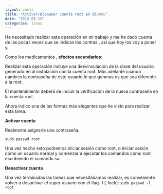 ```yaml
---
layout: posts
title: "Activar/Bloquear cuenta root en Ubuntu"
date: "2012-03-12"
categories: linux
---
```


He necesitado realizar esta operación en mi trabajo y me he dado cuenta de las pocas veces que se indican los contras , así que hoy los voy a poner y.

Como los medicamentos , **efectos secundarios**:

Realizar esta operación incluye una desvinculación de la clave del usuario generado en al instalación con la cuenta root. Más adelante cuando cambies la contraseña de este usuario lo que generas es que sea diferente a la root.

El mantenimiento deberá de incluir la verificación de la nueva contraseña en la cuenta root.

Ahora indico una de las formas más elegantes que he visto para realizar esta tarea.

**Activar cuenta**

Realmente asignarle una contraseña.

`sudo passwd root`

Una vez hecho esto podremos iniciar sesión como root, o iniciar sesión como un usuario normal y comenzar a ejecutar los comandos como root escribiendo el comando su.

**Desactivar cuenta**

Una vez terminadas las tareas que necesitábamos realizar, es conveniente volver a desactivar el super usuario con el flag -l (–lock): `sudo passwd -l root`
